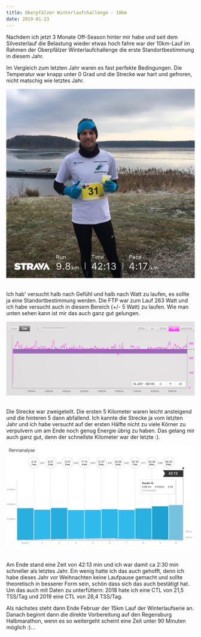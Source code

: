 ```yaml
---
title: Oberpfälzer Winterlaufchallenge - 10km
date: 2019-01-23
---
```

Nachdem ich jetzt 3 Monate Off-Season hinter mir habe und seit dem Silvesterlauf die Belastung wieder etwas hoch fahre war der 10km-Lauf im Rahmen der Oberpfälzer Winterlaufchallenge die erste Standortbestimmung in diesem Jahr.

Im Vergleich zum letzten Jahr waren es fast perfekte Bedingungen. Die Temperatur war knapp unter 0 Grad und die Strecke war hart und gefroren, nicht matschig wie letztes Jahr.

![](/assets/images/2019-01-20-13.16.00-1024x1024.jpg)<br /><br />

Ich hab' versucht halb nach Gefühl und halb nach Watt zu laufen, es sollte ja eine Standortbestimmung werden. Die FTP war zum Lauf 263 Watt und ich habe versucht auch in diesem Bereich (+/- 5 Watt) zu laufen. Wie man unten sehen kann ist mir das auch ganz gut gelungen.

![](/assets/images/Bildschirmfoto-2019-01-23-um-19.02.26-1024x402.png)<br /><br />

Die Strecke war zweigeteilt. Die ersten 5 Kilometer waren leicht ansteigend und die hinteren 5 dann abfallend. Ich kannte die Strecke ja vom letzten Jahr und ich habe versucht auf der ersten Hälfte nicht zu viele Körner zu verpulvern um am Ende noch genug Energie übrig zu haben. Das gelang mir auch ganz gut, denn der schnellste Kilometer war der letzte :).

![](/assets/images/Bildschirmfoto-2019-01-23-um-19.19.25-1024x558.png)<br /><br />

Am Ende stand eine Zeit von 42:13 min und ich war damit ca 2:30 min schneller als letztes Jahr. Ein wenig hatte ich das auch gehofft, denn ich habe dieses Jahr vor Weihnachten keine Laufpause gemacht und sollte theoretisch in besserer Form sein, schön dass sich das auch bestätigt hat. Um das auch mit Daten zu unterfüttern: 2018 hate ich eine CTL von 21,5 TSS/Tag und 2019 eine CTL von 28,4 TSS/Tag.

Als nächstes steht dann Ende Februar der 15km Lauf der Winterlaufserie an. Danach beginnt dann die direkte Vorbereitung auf den Regensburg Halbmarathon, wenn es so weitergeht scheint eine Zeit unter 90 Minuten möglich :)...<br /><br />
